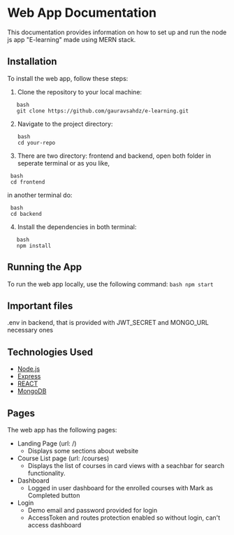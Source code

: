 # Web App Documentation

This documentation provides information on how to set up and run the node js app "E-learning" made using MERN stack.

## Installation

To install the web app, follow these steps:

1. Clone the repository to your local machine:
```
   bash
   git clone https://github.com/gauravsahdz/e-learning.git
   ```

2. Navigate to the project directory:
   ```
   bash
   cd your-repo
   ````
3. There are two directory: frontend and backend, open both folder in seperate terminal or as you like,
```
 bash
 cd frontend
```
in another terminal do:
```
 bash
 cd backend
```

4. Install the dependencies in both terminal:
```
   bash
   npm install
   ```

## Running the App

To run the web app locally, use the following command:
    ```
    bash
    npm start
    ```

## Important files

.env in backend, that is provided with JWT_SECRET and MONGO_URL necessary ones

## Technologies Used

- [Node.js](https://nodejs.org/en/)
- [Express](https://expressjs.com/)
- [REACT](https://react.dev/)
- [MongoDB](https://www.mongodb.com/)

## Pages

The web app has the following pages:

- Landing Page (url: /)
   - Displays some sections about website
- Course List page (url: /courses)
  - Displays the list of courses in card views with a seachbar for search functionality.
- Dashboard
  - Logged in user dashboard for the enrolled courses with Mark as Completed button
- Login
  - Demo email and password provided for login
  - AccessToken and routes protection enabled so without login, can't access dashboard
